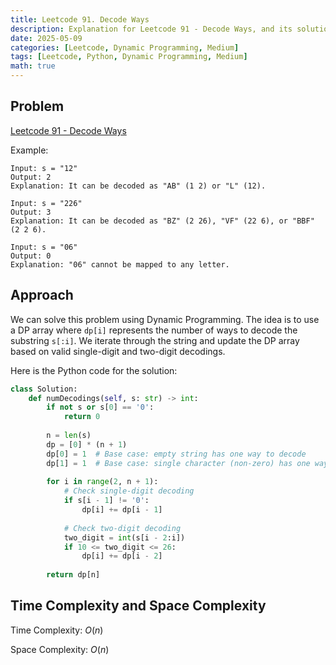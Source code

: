 ```yaml
---
title: Leetcode 91. Decode Ways
description: Explanation for Leetcode 91 - Decode Ways, and its solution in Python.
date: 2025-05-09
categories: [Leetcode, Dynamic Programming, Medium]
tags: [Leetcode, Python, Dynamic Programming, Medium]
math: true
---
```


## Problem
[Leetcode 91 - Decode Ways](https://leetcode.com/problems/decode-ways/description/)

Example:
```
Input: s = "12"
Output: 2
Explanation: It can be decoded as "AB" (1 2) or "L" (12).

Input: s = "226"
Output: 3
Explanation: It can be decoded as "BZ" (2 26), "VF" (22 6), or "BBF" (2 2 6).

Input: s = "06"
Output: 0
Explanation: "06" cannot be mapped to any letter.
```

## Approach

We can solve this problem using Dynamic Programming. The idea is to use a DP array where `dp[i]` represents the number of ways to decode the substring `s[:i]`. We iterate through the string and update the DP array based on valid single-digit and two-digit decodings.

Here is the Python code for the solution:
```python
class Solution:
    def numDecodings(self, s: str) -> int:
        if not s or s[0] == '0':
            return 0
        
        n = len(s)
        dp = [0] * (n + 1)
        dp[0] = 1  # Base case: empty string has one way to decode
        dp[1] = 1  # Base case: single character (non-zero) has one way to decode
        
        for i in range(2, n + 1):
            # Check single-digit decoding
            if s[i - 1] != '0':
                dp[i] += dp[i - 1]
            
            # Check two-digit decoding
            two_digit = int(s[i - 2:i])
            if 10 <= two_digit <= 26:
                dp[i] += dp[i - 2]
        
        return dp[n]
```

## Time Complexity and Space Complexity

Time Complexity: $O(n)$  

Space Complexity: $O(n)$